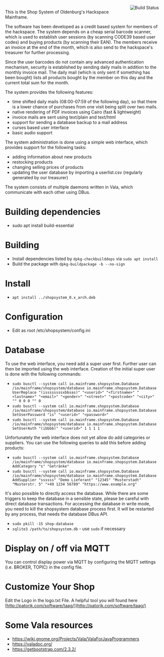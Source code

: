 <a href="https://travis-ci.org/ktt-ol/serial-barcode-scanner">
	<img align="right" alt="Build Status" src="https://travis-ci.org/ktt-ol/serial-barcode-scanner.svg?branch=master" />
</a>

This is the Shop System of Oldenburg's Hackspace Mainframe.

The software has been developed as a credit based system for members of the
hackspace. The system depends on a cheap serial barcode scanner, which is used
to establish user sessions (by scanning CODE39 based user codes) and buying
products (by scanning their EAN). The members receive an invoice at the end of
the month, which is also send to the hackspace's treasurer for further processing.

Since the user barcodes do not contain any advanced authentication mechanism,
security is established by sending daily mails in addition to the monthly
invoice mail. The daily mail (which is only sent if something has been bought)
lists all products bought by the member on this day and the current total sum
for the month.

The system provides the following features:
 * time shifted daily mails (08:00-07:59 of the following day), so that there
   is a lower chance of purchases from one visit being split over two mails.
 * native rendering of PDF invoices using Cairo (fast & lightweight)
 * invoice mails are sent using text/plain and text/html
 * support for sending a database backup to a mail address
 * curses based user interface
 * basic audio support

The system administration is done using a simple web interface, which provides
support for the following tasks:
 * adding information about new products
 * restocking products
 * changing selling prices of products
 * updating the user database by importing a userlist.csv
   (regularly generated by our treasurer)

The system consists of multiple daemons written in Vala, which communicate
with each other using DBus.

# Building dependencies

 * sudo apt install build-essential

# Building

 * Install dependencies listed by `dpkg-checkbuilddeps` via `sudo apt install`
 * Build the package with `dpkg-buildpackage -b --no-sign`

# Install

 * `apt install ../shopsystem_0.x_arch.deb`

# Configuration

 * Edit as root /etc/shopsystem/config.ini

# Database

To use the web interface, you need add a super user first. Further
user can then be imported using the web interface. Creation of the
initial super user is done with the following commands:

 * `sudo busctl --system call io.mainframe.shopsystem.Database /io/mainframe/shopsystem/database io.mainframe.shopsystem.Database UserReplace "(issssssssxbbsas)" "<userid>" "<firstname>" "<lastname>" "<email>" "<gender>" "<street>" "<postcode>" "<city>" "" 0 0 0 "" 0`
 * `sudo busctl --system call io.mainframe.shopsystem.Database /io/mainframe/shopsystem/database io.mainframe.shopsystem.Database SetUserPassword "is" "<userid>" "<password>"`
 * `sudo busctl --system call io.mainframe.shopsystem.Database /io/mainframe/shopsystem/database io.mainframe.shopsystem.Database SetUserAuth "(ibbbb)" "<userid>" 1 1 1 1`

Unfortunately the web interface does not yet allow do add categories
or suppliers. You can use the following queries to add this before
adding products:

 * `sudo busctl --system call io.mainframe.shopsystem.Database /io/mainframe/shopsystem/database io.mainframe.shopsystem.Database AddCategory "s" "Getränke"`
 * `sudo busctl --system call io.mainframe.shopsystem.Database /io/mainframe/shopsystem/database io.mainframe.shopsystem.Database AddSupplier "ssssss" "Demo Lieferant" "12345" "Musterstadt" "Musterstr. 5" "+49 1234 56789" "https://www.example.org"`

It's also possible to directly access the database. While there are
some triggers to keep the database in a sensible state, please be
careful with direct database transactions. For accessing the database
in write mode, you need to kill the shopsystem database process first.
It will be restarted by any process, that needs the database DBus API.

 * `sudo pkill -15 shop-database`
 * `sqlite3 /path/to/shopsystem.db` - use `sudo` if necessary

# Display on / off via MQTT

You can control display power via MQTT by configuring the MQTT settings (i.e. BROKER, TOPIC) in the config file.

# Customize Your Shop

Edit the Logo in the logo.txt File.
A helpful tool you will found here [http://patorjk.com/software/taag/](http://patorjk.com/software/taag/)

# Some Vala resources

* https://wiki.gnome.org/Projects/Vala/ValaForJavaProgrammers
* https://valadoc.org/
* https://getbootstrap.com/2.3.2/
